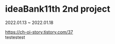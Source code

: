 # ideaBank11th 2nd project
2022.01.13 ~ 2022.01.18

https://ch-oi-story.tistory.com/37  
testestest
